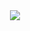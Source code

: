 <div align="center">

<img src="https://readme-typing-svg.demolab.com?font=Fira+Code&duration=3500&pause=500&width=500&center=true&vCenter=true&lines=Grüß+di.;Merci.;No+a+feiner+Dog.&background=FF0000,FFFFFF,FF0000&color=FFFFFF" />

</div>
